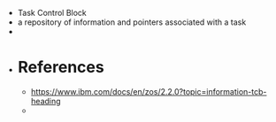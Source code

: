 - Task Control Block
- a repository of information and pointers associated with a task
-
- # References
	- https://www.ibm.com/docs/en/zos/2.2.0?topic=information-tcb-heading
	-